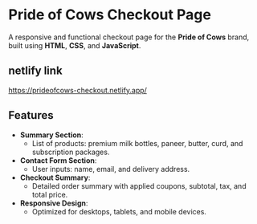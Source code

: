 # Pride of Cows Checkout Page

A responsive and functional checkout page for the **Pride of Cows** brand, built using **HTML**, **CSS**, and **JavaScript**.

## netlify link 
https://prideofcows-checkout.netlify.app/

## Features
- **Summary Section**:
  - List of products: premium milk bottles, paneer, butter, curd, and subscription packages.
- **Contact Form Section**:
  - User inputs: name, email, and delivery address.
- **Checkout Summary**:
  - Detailed order summary with applied coupons, subtotal, tax, and total price.
- **Responsive Design**:
  - Optimized for desktops, tablets, and mobile devices.
